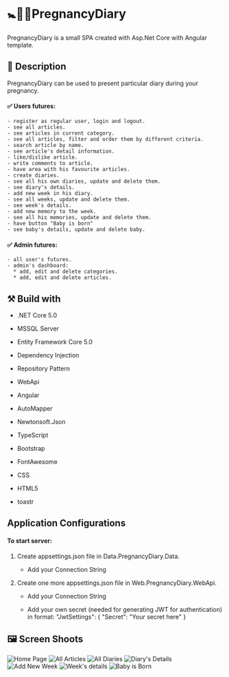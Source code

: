 # :baby_symbol::baby_bottle::memo:PregnancyDiary
PregnancyDiary is a small SPA created with Asp.Net Core with Angular template.

## :memo: Description
PregnancyDiary can be used to present particular diary during your pregnancy.

#### :white_check_mark: Users futures: 

    - register as regular user, login and logout. 
    - see all articles.
    - see articles in current category.
    - see all articles, filter and order them by different criteria.
    - search article by name.
    - see article's detail information.
    - like/dislike article.
    - write comments to article.
    - have area with his favourite articles.
    - create diaries.
    - see all his own diaries, update and delete them.
    - see diary's details.
    - add new week in his diary.
    - see all weeks, update and delete them.
    - see week's details.
    - add new memory to the week.
    - see all his memories, update and delete them.
    - have button "Baby is born"
    - see baby's details, update and delete baby.
      
#### :white_check_mark: Admin futures: 

    - all user's futures.
    - admin's dashboard:  
      * add, edit and delete categories.
      * add, edit and delete articles.

## :hammer_and_pick: Build with

 - .NET Core 5.0

 - MSSQL Server 

 - Entity Framework Core 5.0
 
 - Dependency Injection

 - Repository Pattern

 - WebApi
 
 - Angular

 - AutoMapper

 - Newtonsoft.Json

 - TypeScript

 - Bootstrap

 - FontAwesome

 - CSS

 - HTML5

 - toastr
 
## Application Configurations
 #### To start server: 
 
 1. Create appsettings.json file in Data.PregnancyDiary.Data. 

    - Add your Connection String 

 2. Create one more appsettings.json file in Web.PregnancyDiary.WebApi. 

    - Add your Connection String

    - Add your own secret (needed for generating JWT for authentication) in format: "JwtSettings": { "Secret": "Your secret here" }

## :framed_picture: Screen Shoots

![Home Page](https://res.cloudinary.com/dieu4mste/image/upload/v1618899013/home_page_ldbsho.png)
![All Articles](https://res.cloudinary.com/dieu4mste/image/upload/v1618899013/all_articles_x8hpcn.png)
![All Diaries](https://res.cloudinary.com/dieu4mste/image/upload/v1618899011/my_diaries_cczkgb.png)
![Diary's Details](https://res.cloudinary.com/dieu4mste/image/upload/v1618899012/my_diary_details_q73gxy.png)
![Add New Week](https://res.cloudinary.com/dieu4mste/image/upload/v1618899013/add_new_week_lv0bct.png)
![Week's details](https://res.cloudinary.com/dieu4mste/image/upload/v1618899013/week_details_sudsm7.png)
![Baby is Born](https://res.cloudinary.com/dieu4mste/image/upload/v1618899013/baby_is_born_ttehkh.png)
